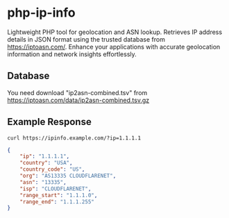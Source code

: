 # php-ip-info
Lightweight PHP tool for geolocation and ASN lookup. Retrieves IP address details in JSON format using the trusted database from https://iptoasn.com/. Enhance your applications with accurate geolocation information and network insights effortlessly.

## Database
You need download "ip2asn-combined.tsv" from https://iptoasn.com/data/ip2asn-combined.tsv.gz

## Example Response
```
curl https://ipinfo.example.com/?ip=1.1.1.1
```
```json
{
    "ip": "1.1.1.1",
    "country": "USA",
    "country_code": "US",
    "org": "AS13335 CLOUDFLARENET",
    "asn": "13335",
    "isp": "CLOUDFLARENET",
    "range_start": "1.1.1.0",
    "range_end": "1.1.1.255"
}
